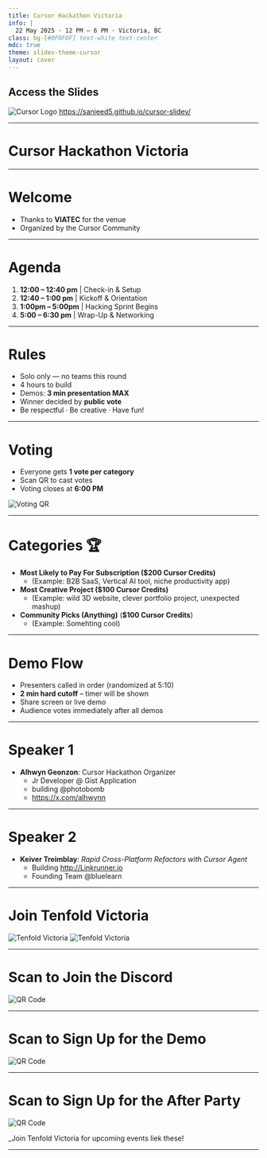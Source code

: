 ```yaml
---
title: Cursor Hackathon Victoria
info: |
  22 May 2025 · 12 PM – 6 PM · Victoria, BC
class: bg-[#0F0F0F] text-white text-center
mdc: true
theme: slidev-theme-cursor
layout: cover
---
```


<div class="flex flex-col items-center gap-4">
  <h2 class="text-2xl font-bold">Access the Slides</h2>
  <img src="./assets/slides_qr.png" alt="Cursor Logo" class="mx-auto" />
  <a href="https://sanjeed5.github.io/cursor-slidev/" class="text-lg hover:underline">https://sanjeed5.github.io/cursor-slidev/</a>
</div>

---

<GlowBackground>
  <h1 class="text-6xl md:text-8xl font-bold tracking-tight text-white">Cursor Hackathon Victoria</h1>
</GlowBackground>

---

# Welcome

- Thanks to **VIATEC** for the venue
- Organized by the Cursor Community

---

# Agenda

1. **12:00 – 12:40 pm** | Check-in & Setup
2. **12:40 – 1:00 pm** | Kickoff & Orientation
3. **1:00pm – 5:00pm** | Hacking Sprint Begins
4. **5:00 – 6:30 pm** | Wrap-Up & Networking

---

# Rules

- Solo only — no teams this round
- 4 hours to build
- Demos: **3 min presentation MAX**
- Winner decided by **public vote**
- Be respectful · Be creative · Have fun!

---

# Voting

- Everyone gets **1 vote per category**
- Scan QR to cast votes
- Voting closes at **6:00 PM**

<div class="flex flex-col items-center gap-4">
  <img src="./assets/vote_qr.png" alt="Voting QR" class="w-64" />
</div>

---

# Categories 🏆

- **Most Likely to Pay For Subscription ($200 Cursor Credits)**
  - (Example: B2B SaaS, Vertical AI tool, niche productivity app)
- **Most Creative Project ($100 Cursor Credits)**
  - (Example: wild 3D website, clever portfolio project, unexpected mashup)
- **Community Picks (Anything)** (**$100 Cursor Credits**)
  - (Example: Somehting cool)

---

# Demo Flow

- Presenters called in order (randomized at 5:10)
- **2 min hard cutoff** – timer will be shown
- Share screen or live demo
- Audience votes immediately after all demos

---

# Speaker 1

- **Alhwyn Geonzon**: Cursor Hackathon Organizer
  - Jr Developer @ Gist Application
  - building @photobomb
  - https://x.com/alhwynn

---

# Speaker 2

- **Keiver Treimblay**: _Rapid Cross-Platform Refactors with Cursor Agent_
  - Building http://Linkrunner.io
  - Founding Team @bluelearn

---

# Join Tenfold Victoria

<div class="flex items-center justify-center h-full">
<img src="./assets/tenfold_qr.jpg" alt="Tenfold Victoria" class="w-96" />
<img src="./assets/tenfold.jpeg" alt="Tenfold Victoria" class="w-96" />
</div>

---

# Scan to Join the Discord

<div class="flex items-center justify-center h-full">
<img src="./assets/discord.jpg" alt="QR Code" class="w-64" />
</div>


---

# Scan to Sign Up for the Demo 

<div class="flex items-center justify-center h-full">
<img src="./assets/demo.jpg" alt="QR Code" class="w-64" />
</div>


---

# Scan to Sign Up for the After Party

<div class="flex items-center justify-center h-full">
<img src="./assets/afterparty.jpg" alt="QR Code" class="w-64" />
</div>

\_Join Tenfold Victoria for upcoming events liek these!

---
